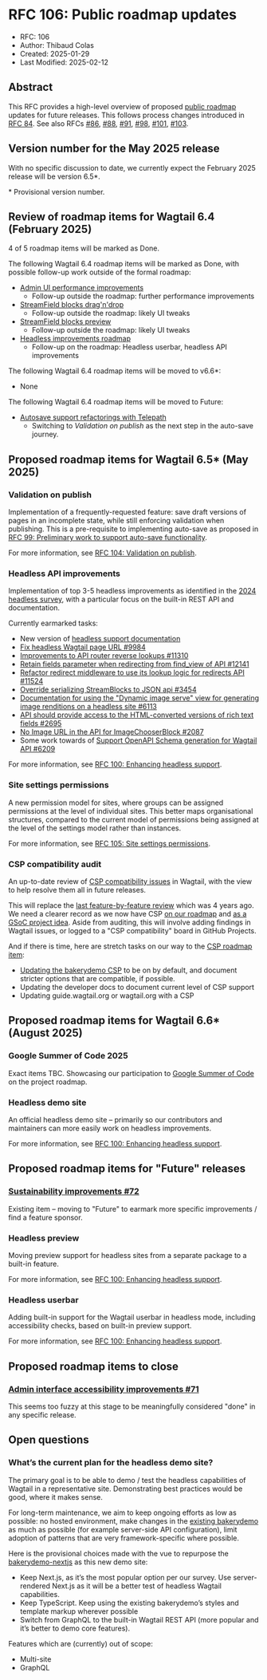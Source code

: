 # RFC 106: Public roadmap updates

- RFC: 106
- Author: Thibaud Colas
- Created: 2025-01-29
- Last Modified: 2025-02-12

## Abstract

This RFC provides a high-level overview of proposed [public roadmap](https://github.com/wagtail/roadmap) updates for future releases. This follows process changes introduced in [RFC 84](https://github.com/wagtail/rfcs/pull/84). See also RFCs [#86](086-roadmap-updates.md), [#88](088-roadmap-updates.md), [#91](091-roadmap-updates.md), [#98](098-roadmap-updates.md), [#101](101-roadmap-updates.md), [#103](103-roadmap-updates.md).

## Version number for the May 2025 release

With no specific discussion to date, we currently expect the February 2025 release will be version 6.5\*.

\* Provisional version number.

## Review of roadmap items for Wagtail 6.4 (February 2025)

4 of 5 roadmap items will be marked as Done.

The following Wagtail 6.4 roadmap items will be marked as Done, with possible follow-up work outside of the formal roadmap:

- [Admin UI performance improvements](https://github.com/wagtail/roadmap/issues/80)
  - Follow-up outside the roadmap: further performance improvements
- [StreamField blocks drag'n'drop](https://github.com/wagtail/roadmap/issues/85)
  - Follow-up outside the roadmap: likely UI tweaks
- [StreamField blocks preview](https://github.com/wagtail/roadmap/issues/84)
  - Follow-up outside the roadmap: likely UI tweaks
- [Headless improvements roadmap](https://github.com/wagtail/roadmap/issues/91)
  - Follow-up on the roadmap: Headless userbar, headless API improvements

The following Wagtail 6.4 roadmap items will be moved to v6.6\*:

- None

The following Wagtail 6.4 roadmap items will be moved to Future:

- [Autosave support refactorings with Telepath](https://github.com/wagtail/roadmap/issues/47)
  - Switching to _Validation on publish_ as the next step in the auto-save journey.

## Proposed roadmap items for Wagtail 6.5\* (May 2025)

### Validation on publish

Implementation of a frequently-requested feature: save draft versions of pages in an incomplete state, while still enforcing validation when publishing. This is a pre-requisite to implementing auto-save as proposed in [RFC 99: Preliminary work to support auto-save functionality](https://github.com/wagtail/rfcs/pull/99).

For more information, see [RFC 104: Validation on publish](https://github.com/wagtail/rfcs/pull/104).

### Headless API improvements

Implementation of top 3-5 headless improvements as identified in the [2024 headless survey](https://wagtail.org/blog/2024-headless-survey/), with a particular focus on the built-in REST API and documentation.

Currently earmarked tasks:

- New version of [headless support documentation](https://docs.wagtail.org/en/stable/advanced_topics/headless.html)
- [Fix headless Wagtail page URL #9984](https://github.com/wagtail/wagtail/pull/9984)
- [Improvements to API router reverse lookups #11310](https://github.com/wagtail/wagtail/pull/11310)
- [Retain fields parameter when redirecting from find_view of API #12141](https://github.com/wagtail/wagtail/pull/12141)
- [Refactor redirect middleware to use its lookup logic for redirects API #11524](https://github.com/wagtail/wagtail/pull/11524)
- [Override serializing StreamBlocks to JSON api #3454](https://github.com/wagtail/wagtail/issues/3454)
- [Documentation for using the "Dynamic image serve" view for generating image renditions on a headless site #6113](https://github.com/wagtail/wagtail/issues/6113)
- [API should provide access to the HTML-converted versions of rich text fields #2695](https://github.com/wagtail/wagtail/issues/2695)
- [No Image URL in the API for ImageChooserBlock #2087](https://github.com/wagtail/wagtail/issues/2087)
- Some work towards of [Support OpenAPI Schema generation for Wagtail API #6209](https://github.com/wagtail/wagtail/issues/6209)

For more information, see [RFC 100: Enhancing headless support](https://github.com/wagtail/rfcs/pull/100).

### Site settings permissions

A new permission model for sites, where groups can be assigned permissions at the level of individual sites. This better maps organisational structures, compared to the current model of permissions being assigned at the level of the settings model rather than instances.

For more information, see [RFC 105: Site settings permissions](https://github.com/wagtail/rfcs/pull/105).

### CSP compatibility audit

An up-to-date review of [CSP compatibility issues](https://github.com/wagtail/wagtail/issues/1288) in Wagtail, with the view to help resolve them all in future releases.

This will replace the [last feature-by-feature review](https://github.com/wagtail/wagtail/issues/7053) which was 4 years ago. We need a clearer record as we now have CSP [on our roadmap](https://github.com/wagtail/roadmap/issues/92) and [as a GSoC project idea](https://github.com/wagtail/gsoc/blob/main/project-ideas.md#content-security-policy-compatibility). Aside from auditing, this will involve adding findings in Wagtail issues, or logged to a "CSP compatibility" board in GitHub Projects.

And if there is time, here are stretch tasks on our way to the [CSP roadmap item](https://github.com/wagtail/roadmap/issues/92):

- [Updating the bakerydemo CSP](https://github.com/wagtail/bakerydemo/blob/main/.env.example) to be on by default, and document stricter options that are compatible, if possible.
- Updating the developer docs to document current level of CSP support
- Updating guide.wagtail.org or wagtail.org with a CSP

## Proposed roadmap items for Wagtail 6.6\* (August 2025)

### Google Summer of Code 2025

Exact items TBC. Showcasing our participation to [Google Summer of Code](https://summerofcode.withgoogle.com/) on the project roadmap.

### Headless demo site

An official headless demo site – primarily so our contributors and maintainers can more easily work on headless improvements.

For more information, see [RFC 100: Enhancing headless support](https://github.com/wagtail/rfcs/pull/100).

## Proposed roadmap items for "Future" releases

### [Sustainability improvements #72](https://github.com/wagtail/roadmap/issues/72)

Existing item – moving to "Future" to earmark more specific improvements / find a feature sponsor.

### Headless preview

Moving preview support for headless sites from a separate package to a built-in feature.

For more information, see [RFC 100: Enhancing headless support](https://github.com/wagtail/rfcs/pull/100).

### Headless userbar

Adding built-in support for the Wagtail userbar in headless mode, including accessibility checks, based on built-in preview support.

For more information, see [RFC 100: Enhancing headless support](https://github.com/wagtail/rfcs/pull/100).

## Proposed roadmap items to close

### [Admin interface accessibility improvements #71](https://github.com/wagtail/roadmap/issues/71)

This seems too fuzzy at this stage to be meaningfully considered "done" in any specific release.

## Open questions

### What’s the current plan for the headless demo site?

The primary goal is to be able to demo / test the headless capabilities of Wagtail in a representative site. Demonstrating best practices would be good, where it makes sense.

For long-term maintenance, we aim to keep ongoing efforts as low as possible: no hosted environment, make changes in the [existing bakerydemo](https://github.com/wagtail/bakerydemo) as much as possible (for example server-side API configuration), limit adoption of patterns that are very framework-specific where possible.

Here is the provisional choices made with the vue to repurpose the [bakerydemo-nextjs](https://github.com/thibaudcolas/bakerydemo-nextjs) as this new demo site:

- Keep Next.js, as it’s the most popular option per our survey. Use server-rendered Next.js as it will be a better test of headless Wagtail capabilities.
- Keep TypeScript. Keep using the existing bakerydemo’s styles and template markup wherever possible
- Switch from GraphQL to the built-in Wagtail REST API (more popular and it’s better to demo core features).

Features which are (currently) out of scope:

- Multi-site
- GraphQL
